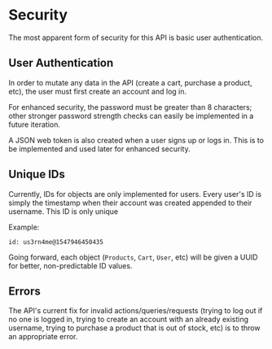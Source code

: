 # Security

The most apparent form of security for this API is basic user authentication.

## User Authentication

In order to mutate any data in the API (create a cart, purchase a product, etc), the user must first create an account and log in.

For enhanced security, the password must be greater than 8 characters; other stronger password strength checks can easily be implemented in a future iteration.

A JSON web token is also created when a user signs up or logs in. This is to be implemented and used later for enhanced security.

## Unique IDs

Currently, IDs for objects are only implemented for users. Every user's ID is simply the timestamp when their account was created appended to their username. This ID is only unique 

Example: 

```
id: us3rn4me@1547946450435
```

Going forward, each object (`Products`, `Cart`, `User`, etc) will be given a UUID for better, non-predictable ID values.

## Errors

The API's current fix for invalid actions/queries/requests (trying to log out if no one is logged in, trying to create an account with an already existing username, trying to purchase a product that is out of stock, etc) is to throw an appropriate error.